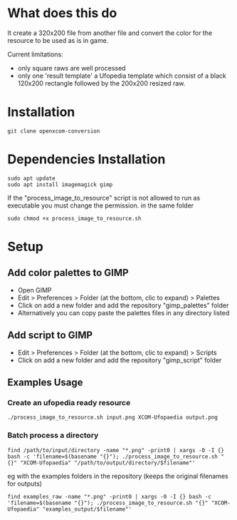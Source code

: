 # What does this do
It create a 320x200 file from another file and convert the color for the resource to be used as is in game.

Current limitations:
- only square raws are well processed
- only one 'result template' a Ufopedia template which consist of a black 120x200 rectangle followed by the 200x200 resized raw.

# Installation
```shell
git clone openxcom-conversion
```

# Dependencies Installation
```shell
sudo apt update
sudo apt install imagemagick gimp
```

If the "process_image_to_resource" script is not allowed to run as executable you must change the permission.
in the same folder
```
sudo chmod +x process_image_to_resource.sh
```

# Setup

## Add color palettes to GIMP
- Open GIMP
- Edit > Preferences > Folder (at the bottom, clic to expand) > Palettes
- Click on add a new folder and add the repository "gimp_palettes" folder
- Alternatively you can copy paste the palettes files in any directory listed

## Add script to GIMP

- Edit > Preferences > Folder (at the bottom, clic to expand) > Scripts
- Click on add a new folder and add the repository "gimp_script" folder

## Examples Usage

### Create an ufopedia ready resource 
```shell
./process_image_to_resource.sh input.png XCOM-Ufopaedia output.png
```

### Batch process a directory
```shell
find /path/to/input/directory -name "*.png" -print0 | xargs -0 -I {} bash -c 'filename=$(basename "{}"); ./process_image_to_resource.sh "{}" "XCOM-Ufopaedia" "/path/to/output/directory/$filename"'
```

eg with the examples folders in the repository (keeps the original filenames for outputs)
```shell
find examples_raw -name "*.png" -print0 | xargs -0 -I {} bash -c 'filename=$(basename "{}"); ./process_image_to_resource.sh "{}" "XCOM-Ufopaedia" "examples_output/$filename"'
```

